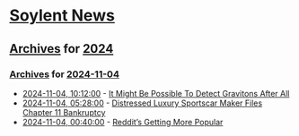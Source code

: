 # [Soylent News](../../../README.md)

## [Archives](../../index.md) for [2024](../index.md)

### [Archives](../../index.md) for [2024-11-04](index.md)

* [2024-11-04, 10:12:00](https://soylentnews.org/article.pl?sid=24/11/03/020203&from=rss) - [It Might Be Possible To Detect Gravitons After All](https://soylentnews.org/article.pl?sid=24/11/03/020203&from=rss)
* [2024-11-04, 05:28:00](https://soylentnews.org/article.pl?sid=24/11/03/0119209&from=rss) - [Distressed Luxury Sportscar Maker Files Chapter 11 Bankruptcy](https://soylentnews.org/article.pl?sid=24/11/03/0119209&from=rss)
* [2024-11-04, 00:40:00](https://soylentnews.org/article.pl?sid=24/11/01/2052252&from=rss) - [Reddit’s Getting More Popular](https://soylentnews.org/article.pl?sid=24/11/01/2052252&from=rss)
